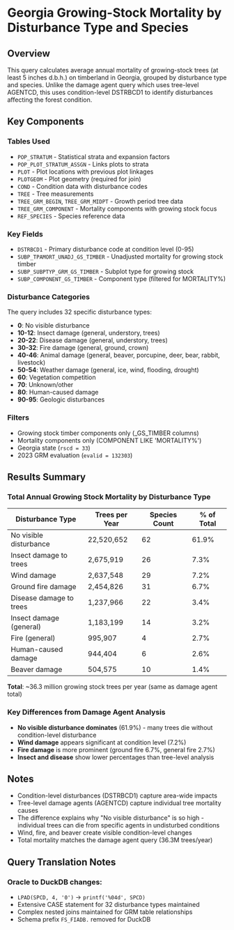 # Georgia Growing-Stock Mortality by Disturbance Type and Species

## Overview
This query calculates average annual mortality of growing-stock trees (at least 5 inches d.b.h.) on timberland in Georgia, grouped by disturbance type and species. Unlike the damage agent query which uses tree-level AGENTCD, this uses condition-level DSTRBCD1 to identify disturbances affecting the forest condition.

## Key Components

### Tables Used
- `POP_STRATUM` - Statistical strata and expansion factors
- `POP_PLOT_STRATUM_ASSGN` - Links plots to strata
- `PLOT` - Plot locations with previous plot linkages
- `PLOTGEOM` - Plot geometry (required for join)
- `COND` - Condition data with disturbance codes
- `TREE` - Tree measurements
- `TREE_GRM_BEGIN`, `TREE_GRM_MIDPT` - Growth period tree data
- `TREE_GRM_COMPONENT` - Mortality components with growing stock focus
- `REF_SPECIES` - Species reference data

### Key Fields
- `DSTRBCD1` - Primary disturbance code at condition level (0-95)
- `SUBP_TPAMORT_UNADJ_GS_TIMBER` - Unadjusted mortality for growing stock timber
- `SUBP_SUBPTYP_GRM_GS_TIMBER` - Subplot type for growing stock
- `SUBP_COMPONENT_GS_TIMBER` - Component type (filtered for MORTALITY%)

### Disturbance Categories
The query includes 32 specific disturbance types:
- **0**: No visible disturbance
- **10-12**: Insect damage (general, understory, trees)
- **20-22**: Disease damage (general, understory, trees)
- **30-32**: Fire damage (general, ground, crown)
- **40-46**: Animal damage (general, beaver, porcupine, deer, bear, rabbit, livestock)
- **50-54**: Weather damage (general, ice, wind, flooding, drought)
- **60**: Vegetation competition
- **70**: Unknown/other
- **80**: Human-caused damage
- **90-95**: Geologic disturbances

### Filters
- Growing stock timber components only (_GS_TIMBER columns)
- Mortality components only (COMPONENT LIKE 'MORTALITY%')
- Georgia state (`rscd = 33`)
- 2023 GRM evaluation (`evalid = 132303`)

## Results Summary

### Total Annual Growing Stock Mortality by Disturbance Type
| Disturbance Type | Trees per Year | Species Count | % of Total |
|------------------|----------------|---------------|------------|
| No visible disturbance | 22,520,652 | 62 | 61.9% |
| Insect damage to trees | 2,675,919 | 26 | 7.3% |
| Wind damage | 2,637,548 | 29 | 7.2% |
| Ground fire damage | 2,454,826 | 31 | 6.7% |
| Disease damage to trees | 1,237,966 | 22 | 3.4% |
| Insect damage (general) | 1,183,199 | 14 | 3.2% |
| Fire (general) | 995,907 | 4 | 2.7% |
| Human-caused damage | 944,404 | 6 | 2.6% |
| Beaver damage | 504,575 | 10 | 1.4% |

**Total**: ~36.3 million growing stock trees per year (same as damage agent total)

### Key Differences from Damage Agent Analysis
- **No visible disturbance dominates** (61.9%) - many trees die without condition-level disturbance
- **Wind damage** appears significant at condition level (7.2%)
- **Fire damage** is more prominent (ground fire 6.7%, general fire 2.7%)
- **Insect and disease** show lower percentages than tree-level analysis

## Notes
- Condition-level disturbances (DSTRBCD1) capture area-wide impacts
- Tree-level damage agents (AGENTCD) capture individual tree mortality causes
- The difference explains why "No visible disturbance" is so high - individual trees can die from specific agents in undisturbed conditions
- Wind, fire, and beaver create visible condition-level changes
- Total mortality matches the damage agent query (36.3M trees/year)

## Query Translation Notes
### Oracle to DuckDB changes:
- `LPAD(SPCD, 4, '0')` → `printf('%04d', SPCD)`
- Extensive CASE statement for 32 disturbance types maintained
- Complex nested joins maintained for GRM table relationships
- Schema prefix `FS_FIADB.` removed for DuckDB